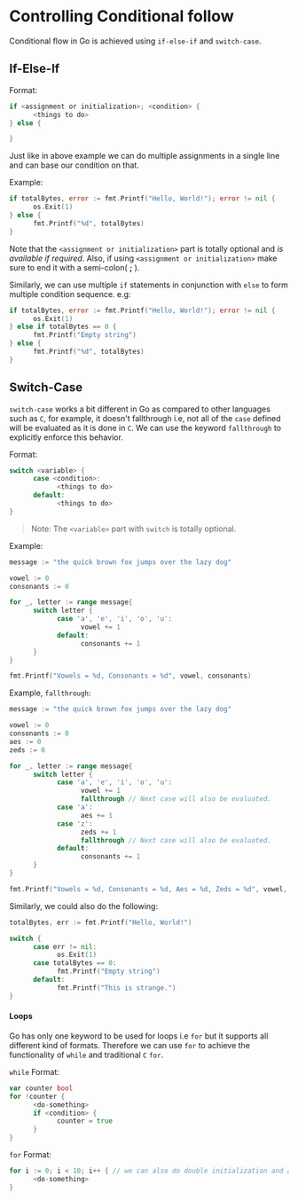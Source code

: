 # Controlling Conditional follow 

Conditional flow in Go is achieved using `if-else-if` and `switch-case`.

## If-Else-If

Format:

```go
if <assignment or initialization>; <condition> {
      <things to do>
} else {

}
```
Just like in above example we can do multiple assignments in a single line and can base our condition on that.

Example:

```go
if totalBytes, error := fmt.Printf("Hello, World!"); error != nil {
      os.Exit(1)
} else {
      fmt.Printf("%d", totalBytes)
}
```

Note that the `<assignment or initialization>` part is totally optional and _is available if required_. Also, if using `<assignment or initialization>` make sure to end it with a semi-colon( **;** ).

Similarly, we can use multiple `if` statements in conjunction with `else` to form multiple condition sequence. e.g:

```go
if totalBytes, error := fmt.Printf("Hello, World!"); error != nil {
      os.Exit(1)
} else if totalBytes == 0 {
      fmt.Printf("Empty string")
} else {
      fmt.Printf("%d", totalBytes)
}
```

## Switch-Case

`switch-case` works a bit different in Go as compared to other languages such as `C`, for example, it doesn't fallthrough i.e, not all of the `case` defined will be evaluated as it is done in `C`. We can use the keyword `fallthrough` to explicitly enforce this behavior.

Format:

```go
switch <variable> {
      case <condition>:
            <things to do>
      default:
            <things to do>
}
```

> Note: The `<variable>` part with `switch` is totally optional.

Example:

```go
message := "the quick brown fox jumps over the lazy dog"

vowel := 0
consonants := 0

for _, letter := range message{
      switch letter {
            case 'a', 'e', 'i', 'o', 'u':
                  vowel += 1
            default:
                  consonants += 1
      }
}

fmt.Printf("Vowels = %d, Consonants = %d", vowel, consonants)
```
Example, `fallthrough`:

```go
message := "the quick brown fox jumps over the lazy dog"

vowel := 0
consonants := 0
aes := 0
zeds := 0

for _, letter := range message{
      switch letter {
            case 'a', 'e', 'i', 'o', 'u':
                  vowel += 1
                  fallthrough // Next case will also be evaluated.
            case 'a':
                  aes += 1
            case 'z':
                  zeds += 1
                  fallthrough // Next case will also be evaluated.
            default:
                  consonants += 1
      }
}

fmt.Printf("Vowels = %d, Consonants = %d, Aes = %d, Zeds = %d", vowel, consonants, aes, zeds)
```

Similarly, we could also do the following:

```go
totalBytes, err := fmt.Printf("Hello, World!")

switch {
      case err != nil:
            os.Exit(1)
      case totalBytes == 0:
            fmt.Printf("Empty string")
      default:
            fmt.Printf("This is strange.")
}
```

#### Loops

Go has only one keyword to be used for loops i.e `for` but it supports all different kind of formats. Therefore we can use `for` to achieve the functionality of `while` and traditional `C` `for`.

`while` Format:

```go
var counter bool
for !counter {
      <do-something>
      if <condition> {
            counter = true
      }
}
```

`for` Format:

```go
for i := 0; i < 10; i++ { // we can also do double initialization and assignment i.e 'i, j := 1; i < 10; i, j = i++, j*2'
      <do-something>
}
```